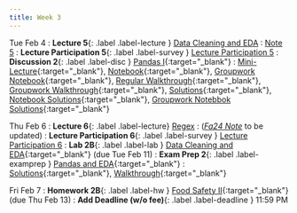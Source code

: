 ```yaml
---
title: Week 3
---
```


Tue Feb 4
: **Lecture 5**{: .label .label-lecture } [Data Cleaning and EDA](lecture/lec05)
    : [Note 5](https://ds100.org/course-notes/eda/eda.html)
: **Lecture Participation 5**{: .label .label-survey } [Lecture Participation 5](https://app.sli.do/event/4jrGFGRo1CiviHLPBhRuBi)
: **Discussion 2**{: .label .label-disc } [Pandas I](https://drive.google.com/file/d/109KXTDAeCBjlY1egnDC5A_ntSjXbrNZh/view?usp=sharing){:target="_blank"}
    : [Mini-Lecture](https://www.youtube.com/watch?v=-E3j9AWkilI&list=PLQCcNQgUcDfoUXRtrHc9TUx2pBYNfToVN&index=2){:target="_blank"}, 
    [Notebook](https://data100.datahub.berkeley.edu/hub/user-redirect/git-pull?repo=https%3A%2F%2Fgithub.com%2FDS-100%2Fsp25-student&urlpath=lab%2Ftree%2Fsp25-student%2Fdisc%2Fdisc02%2Fdisc02-worksheet-blank.ipynb&branch=main){:target="_blank"}, 
    [Groupwork Notebook](https://data100.datahub.berkeley.edu/hub/user-redirect/git-pull?repo=https%3A%2F%2Fgithub.com%2FDS-100%2Fsp25-student&urlpath=lab%2Ftree%2Fsp25-student%2Fdisc%2Fdisc02%2Fdisc02_groupwork_blank.ipynb&branch=main){:target="_blank"},
    [Regular Walkthrough](https://youtu.be/dtA2MDPZmB0?si=-GBFBBXe8YNFzzFf){:target="_blank"}, 
    [Groupwork Walkthrough](https://youtu.be/xH5Ad_tQQ4w?si=RkpF9FK5ThiTjazR){:target="_blank"},
    [Solutions](https://drive.google.com/file/d/1N7wBkHCcNdCSFNiz2a3v72lO4yDmYNYK/view?usp=sharing){:target="_blank"},
    [Notebook Solutions](https://drive.google.com/file/d/1hCJ9dddAPQPgTP8Im0Zlr0U9NMxVjOds/view?usp=sharing){:target="_blank"},
    [Groupwork Notebbok Solutions](https://drive.google.com/file/d/1ldfQI7yz9XhgdQdWLvS1NskOBcR8FtB0/view?usp=sharing){:target="_blank"}


Thu Feb 6
: **Lecture 6**{: .label .label-lecture} [Regex](lecture/lec06)
    : ([*Fa24 Note*](https://ds100.org/course-notes/regex/regex.html) to be updated)
: **Lecture Participation 6**{: .label .label-survey } [Lecture Participation 6](https://app.sli.do/event/mVauwt6VifaWgiSPgzBnNS)
: **Lab 2B**{: .label .label-lab } [Data Cleaning and EDA](https://data100.datahub.berkeley.edu/hub/user-redirect/git-pull?repo=https%3A%2F%2Fgithub.com%2FDS-100%2Fsp25-student&urlpath=lab%2Ftree%2Fsp25-student%2Flab%2Flab02B%2Flab02B.ipynb&branch=main){:target="_blank"} (due Tue Feb 11)
: **Exam Prep 2**{: .label .label-examprep } [Pandas and EDA](https://drive.google.com/file/d/1ZaFC_G8TMFofVW487ckKA_8c6XOVuU3n/view?usp=sharing){:target="_blank"}
    : [Solutions](https://drive.google.com/file/d/1HCffs1nvzSc7c0Hpp3aUtgZZAN3q2k6X/view?usp=sharing){:target="_blank"}, [Walkthrough](https://youtu.be/74To0uQJ3uE){:target="_blank"}

Fri Feb 7
: **Homework 2B**{: .label .label-hw } [Food Safety II](https://data100.datahub.berkeley.edu/hub/user-redirect/git-pull?repo=https%3A%2F%2Fgithub.com%2FDS-100%2Fsp25-student&urlpath=lab%2Ftree%2Fsp25-student%2Fhw%2Fhw02B%2Fhw02B.ipynb&branch=main){:target="_blank"} (due Thu Feb 13)
: **Add Deadline (w/o fee)**{: .label .label-deadline } 11:59 PM